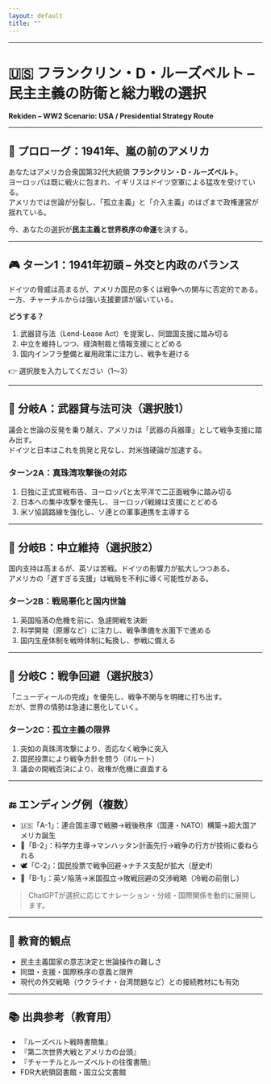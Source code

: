 ```yaml
---
layout: default
title: ""
---
```

    
---

# 🇺🇸 フランクリン・D・ルーズベルト – 民主主義の防衛と総力戦の選択  
**Rekiden – WW2 Scenario: USA / Presidential Strategy Route**

---

## 📜 プロローグ：1941年、嵐の前のアメリカ

あなたはアメリカ合衆国第32代大統領 **フランクリン・D・ルーズベルト**。  
ヨーロッパは既に戦火に包まれ、イギリスはドイツ空軍による猛攻を受けている。  
アメリカでは世論が分裂し、「孤立主義」と「介入主義」のはざまで政権運営が揺れている。

今、あなたの選択が**民主主義と世界秩序の命運**を決する。

---

## 🎮 ターン1：1941年初頭 – 外交と内政のバランス

ドイツの脅威は高まるが、アメリカ国民の多くは戦争への関与に否定的である。  
一方、チャーチルからは強い支援要請が届いている。

**どうする？**

1. 武器貸与法（Lend-Lease Act）を提案し、同盟国支援に踏み切る  
2. 中立を維持しつつ、経済制裁と情報支援にとどめる  
3. 国内インフラ整備と雇用政策に注力し、戦争を避ける

👉 選択肢を入力してください（1〜3）

---

## 🔁 分岐A：武器貸与法可決（選択肢1）

議会と世論の反発を乗り越え、アメリカは「武器の兵器庫」として戦争支援に踏み出す。  
ドイツと日本はこれを挑発と見なし、対米強硬論が加速する。

### ターン2A：真珠湾攻撃後の対応

1. 日独に正式宣戦布告、ヨーロッパと太平洋で二正面戦争に踏み切る  
2. 日本への集中攻撃を優先し、ヨーロッパ戦線は支援にとどめる  
3. 米ソ協調路線を強化し、ソ連との軍事連携を主導する

---

## 🔁 分岐B：中立維持（選択肢2）

国内支持は高まるが、英ソは苦戦。ドイツの影響力が拡大しつつある。  
アメリカの「遅すぎる支援」は戦局を不利に導く可能性がある。

### ターン2B：戦局悪化と国内世論

1. 英国陥落の危機を前に、急遽開戦を決断  
2. 科学開発（原爆など）に注力し、戦争準備を水面下で進める  
3. 国内生産体制を戦時体制に転換し、参戦に備える

---

## 🔁 分岐C：戦争回避（選択肢3）

「ニューディールの完成」を優先し、戦争不関与を明確に打ち出す。  
だが、世界の情勢は急速に悪化していく。

### ターン2C：孤立主義の限界

1. 突如の真珠湾攻撃により、否応なく戦争に突入  
2. 国民投票により戦争方針を問う（ifルート）  
3. 議会の開戦否決により、政権が危機に直面する

---

## 🔚 エンディング例（複数）

- 🇺🇸「A-1」：連合国主導で戦勝→戦後秩序（国連・NATO）構築→超大国アメリカ誕生
- 🧭「B-2」：科学力主導→マンハッタン計画先行→戦争の行方が技術に委ねられる
- 🕊️「C-2」：国民投票で戦争回避→ナチス支配が拡大（歴史if）
- 🔄「B-1」：英ソ陥落→米国孤立→敗戦回避の交渉戦略（冷戦の前倒し）

> ChatGPTが選択に応じてナレーション・分岐・国際関係を動的に展開します。

---

## 🧠 教育的観点

- 民主主義国家の意志決定と世論操作の難しさ  
- 同盟・支援・国際秩序の意義と限界  
- 現代の外交戦略（ウクライナ・台湾問題など）との接続教材にも有効

---

## 📚 出典参考（教育用）

- 『ルーズベルト戦時書簡集』  
- 『第二次世界大戦とアメリカの台頭』  
- 『チャーチルとルーズベルトの往復書簡』  
- FDR大統領図書館・国立公文書館

